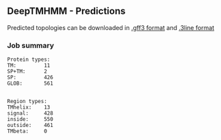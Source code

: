 ## DeepTMHMM - Predictions
Predicted topologies can be downloaded in [.gff3 format](TMRs.gff3) and [.3line format](predicted_topologies.3line)
### Job summary
```
Protein types:
TM:			11
SP+TM:		2
SP:			426
GLOB:		561


Region types:
TMhelix:	13
signal:		428
inside:		550
outside:	461
TMbeta:		0
```
